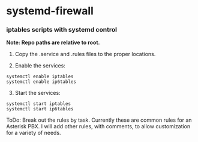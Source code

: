 # systemd-firewall
### iptables scripts with systemd control

**Note: Repo paths are relative to root.**

1. Copy the .service and .rules files to the proper locations.

2. Enable the services:
```
systemctl enable iptables
systemctl enable ip6tables
```
3. Start the services:
```
systemctl start iptables
systemctl start ip6tables
```

ToDo: Break out the rules by task.  Currently these are common rules for an Asterisk PBX.  I will add other rules, with comments, to allow customization for a variety of needs.
